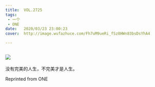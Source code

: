 ```yaml
---
title:	VOL.2725
tags:
 - 一个
 - ONE
date:	2020/03/23 23:00:23
cover:	http://image.wufazhuce.com/Fh7uM9ueRi_fSz8HWn83bsDsYhA4

---
```

![](http://image.wufazhuce.com/Fh7uM9ueRi_fSz8HWn83bsDsYhA4)
---

没有完美的人生，不完美才是人生。
 
Reprinted from ONE
